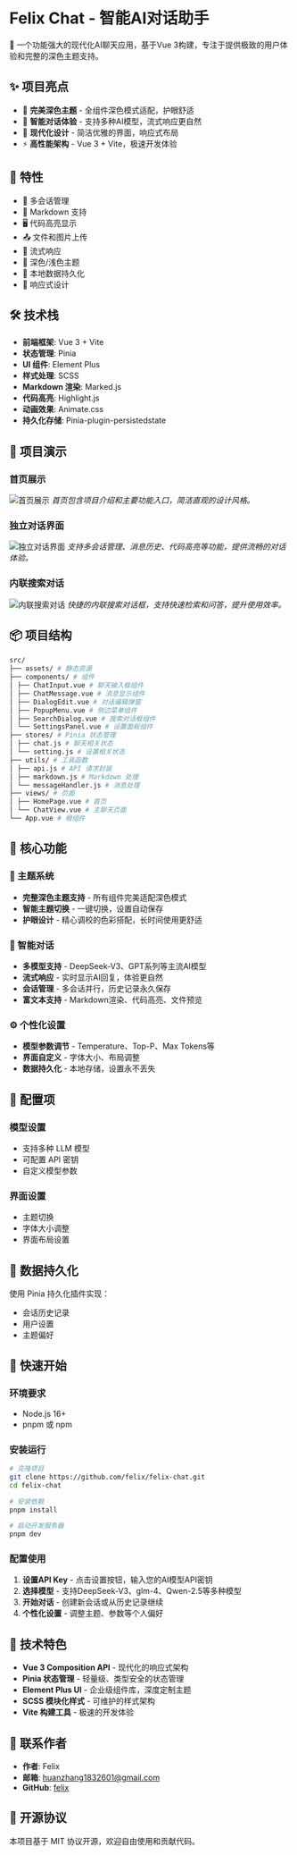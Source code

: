 # Felix Chat - 智能AI对话助手

🚀 一个功能强大的现代化AI聊天应用，基于Vue 3构建，专注于提供极致的用户体验和完整的深色主题支持。

## ✨ 项目亮点

- 🎨 **完美深色主题** - 全组件深色模式适配，护眼舒适
- 💬 **智能对话体验** - 支持多种AI模型，流式响应更自然  
- 🎯 **现代化设计** - 简洁优雅的界面，响应式布局
- ⚡ **高性能架构** - Vue 3 + Vite，极速开发体验

## 🌟 特性

- 💬 多会话管理
- 📝 Markdown 支持
- 🖥️ 代码高亮显示
- 📤 文件和图片上传
- 🌊 流式响应
- 🎨 深色/浅色主题
- 💾 本地数据持久化
- 📱 响应式设计

## 🛠️ 技术栈

- **前端框架**: Vue 3 + Vite
- **状态管理**: Pinia
- **UI 组件**: Element Plus
- **样式处理**: SCSS
- **Markdown 渲染**: Marked.js
- **代码高亮**: Highlight.js
- **动画效果**: Animate.css
- **持久化存储**: Pinia-plugin-persistedstate

## 📸 项目演示

### 首页展示

![首页展示](src/assets/sampels/首页.png)
_首页包含项目介绍和主要功能入口，简洁直观的设计风格。_

### 独立对话界面

![独立对话界面](src/assets/sampels/独立对话框.png)
_支持多会话管理、消息历史、代码高亮等功能，提供流畅的对话体验。_

### 内联搜索对话

![内联搜索对话](src/assets/sampels/内联对话框.png)
_快捷的内联搜索对话框，支持快速检索和问答，提升使用效率。_

## 📦 项目结构

```bash
src/
├── assets/ # 静态资源
├── components/ # 组件
│ ├── ChatInput.vue # 聊天输入框组件
│ ├── ChatMessage.vue # 消息显示组件
│ ├── DialogEdit.vue # 对话编辑弹窗
│ ├── PopupMenu.vue # 侧边菜单组件
│ ├── SearchDialog.vue # 搜索对话框组件
│ └── SettingsPanel.vue # 设置面板组件
├── stores/ # Pinia 状态管理
│ ├── chat.js # 聊天相关状态
│ └── setting.js # 设置相关状态
├── utils/ # 工具函数
│ ├── api.js # API 请求封装
│ ├── markdown.js # Markdown 处理
│ └── messageHandler.js # 消息处理
├── views/ # 页面
│ ├── HomePage.vue # 首页
│ └── ChatView.vue # 主聊天页面
└── App.vue # 根组件
```

## 🚀 核心功能

### 🎨 主题系统
- **完整深色主题支持** - 所有组件完美适配深色模式
- **智能主题切换** - 一键切换，设置自动保存
- **护眼设计** - 精心调校的色彩搭配，长时间使用更舒适

### 💬 智能对话
- **多模型支持** - DeepSeek-V3、GPT系列等主流AI模型
- **流式响应** - 实时显示AI回复，体验更自然
- **会话管理** - 多会话并行，历史记录永久保存
- **富文本支持** - Markdown渲染、代码高亮、文件预览

### ⚙️ 个性化设置
- **模型参数调节** - Temperature、Top-P、Max Tokens等
- **界面自定义** - 字体大小、布局调整
- **数据持久化** - 本地存储，设置永不丢失

## 🔧 配置项

### 模型设置

- 支持多种 LLM 模型
- 可配置 API 密钥
- 自定义模型参数

### 界面设置

- 主题切换
- 字体大小调整
- 界面布局设置

## 💾 数据持久化

使用 Pinia 持久化插件实现：

- 会话历史记录
- 用户设置
- 主题偏好

## 🚀 快速开始

### 环境要求
- Node.js 16+ 
- pnpm 或 npm

### 安装运行

```bash
# 克隆项目
git clone https://github.com/felix/felix-chat.git
cd felix-chat

# 安装依赖
pnpm install

# 启动开发服务器
pnpm dev
```

### 配置使用

1. **设置API Key** - 点击设置按钮，输入您的AI模型API密钥
2. **选择模型** - 支持DeepSeek-V3、glm-4、Qwen-2.5等多种模型
3. **开始对话** - 创建新会话或从历史记录继续
4. **个性化设置** - 调整主题、参数等个人偏好

## 🎯 技术特色

- **Vue 3 Composition API** - 现代化的响应式架构
- **Pinia 状态管理** - 轻量级、类型安全的状态管理
- **Element Plus UI** - 企业级组件库，深度定制主题
- **SCSS 模块化样式** - 可维护的样式架构
- **Vite 构建工具** - 极速的开发体验

## 📧 联系作者

- **作者**: Felix
- **邮箱**: huanzhang1832601@gmail.com
- **GitHub**: [felix](https://github.com/felix)

## 📄 开源协议

本项目基于 MIT 协议开源，欢迎自由使用和贡献代码。
